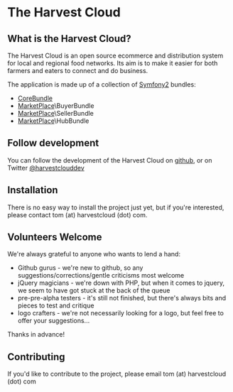 The Harvest Cloud
=================

What is the Harvest Cloud?
--------------------------

The Harvest Cloud is an open source ecommerce and distribution system for local
and regional food networks.  Its aim is to make it easier for both farmers and
eaters to connect and do business.

The application is made up of a collection of [Symfony2][1] bundles:

  * [CoreBundle][2]
  * [MarketPlace][3]\BuyerBundle
  * [MarketPlace][3]\SellerBundle
  * [MarketPlace][3]\HubBundle


Follow development
------------------

You can follow the development of the Harvest Cloud on [github][4], or on
Twitter [@harvestclouddev][5]

Installation
------------

There is no easy way to install the project just yet, but if you're interested,
please contact tom (at) harvestcloud (dot) com.

Volunteers Welcome
------------------

We're always grateful to anyone who wants to lend a hand:

  * Github gurus - we're new to github, so any suggestions/corrections/gentle
criticisms most welcome
  * jQuery magicians - we're down with PHP, but when it comes to jquery,
we seem to have got stuck at the back of the queue
  * pre-pre-alpha testers - it's still not finished, but there's always bits
and pieces to test and critique
  * logo crafters - we're not necessarily looking for a logo, but feel free to
offer your suggestions...

Thanks in advance!

Contributing
------------

If you'd like to contribute to the project, please email tom (at) harvestcloud
(dot) com

[1]: http://symfony.com
[2]: http://github.com/harvestcloud/CoreBundle
[3]: http://github.com/harvestcloud/MarketPlace
[4]: http://github.com/harvestcloud/harvestcloud
[5]: http://twitter.com/harvestclouddev
